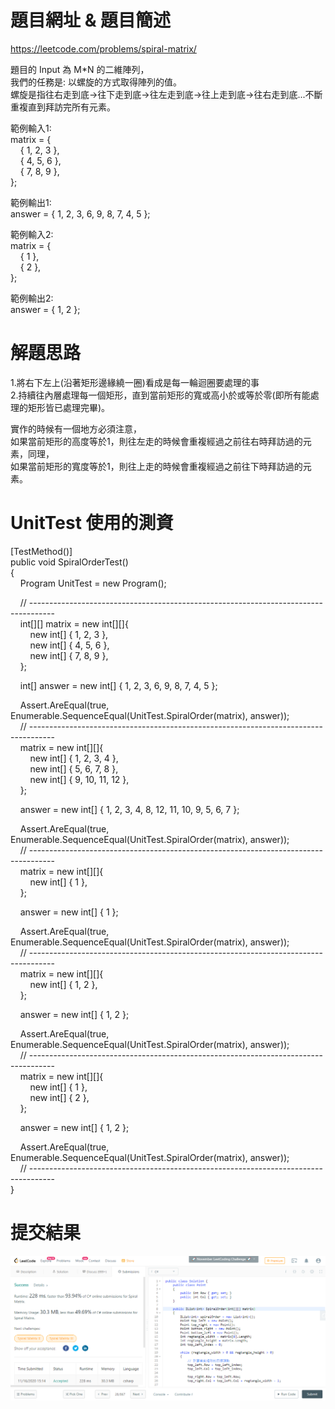# 題目網址 & 題目簡述  
https://leetcode.com/problems/spiral-matrix/  
  
題目的 Input 為 M*N 的二維陣列，  
我們的任務是: 以螺旋的方式取得陣列的值。  
螺旋是指往右走到底->往下走到底->往左走到底->往上走到底->往右走到底...不斷重複直到拜訪完所有元素。  
  
範例輸入1:  
matrix = {  
&nbsp;&nbsp;&nbsp;&nbsp;{ 1, 2, 3 },  
&nbsp;&nbsp;&nbsp;&nbsp;{ 4, 5, 6 },  
&nbsp;&nbsp;&nbsp;&nbsp;{ 7, 8, 9 },  
};  
  
範例輸出1:  
answer = { 1, 2, 3, 6, 9, 8, 7, 4, 5 };  
  
範例輸入2:  
matrix = {  
&nbsp;&nbsp;&nbsp;&nbsp;{ 1 },  
&nbsp;&nbsp;&nbsp;&nbsp;{ 2 },  
};  
  
範例輸出2:  
answer = { 1, 2 };  
  
# 解題思路  
1.將右下左上(沿著矩形邊緣繞一圈)看成是每一輪迴圈要處理的事  
2.持續往內層處理每一個矩形，直到當前矩形的寬或高小於或等於零(即所有能處理的矩形皆已處理完畢)。  
  
實作的時候有一個地方必須注意，  
如果當前矩形的高度等於1，則往左走的時候會重複經過之前往右時拜訪過的元素，同理，  
如果當前矩形的寬度等於1，則往上走的時候會重複經過之前往下時拜訪過的元素。  
  
# UnitTest 使用的測資  
[TestMethod()]  
public void SpiralOrderTest()  
{  
&nbsp;&nbsp;&nbsp;&nbsp;Program UnitTest = new Program();  
  
&nbsp;&nbsp;&nbsp;&nbsp;// ------------------------------------------------------------------------------------  
&nbsp;&nbsp;&nbsp;&nbsp;int[][] matrix = new int[][]{  
&nbsp;&nbsp;&nbsp;&nbsp;&nbsp;&nbsp;&nbsp;&nbsp;new int[] { 1, 2, 3 },  
&nbsp;&nbsp;&nbsp;&nbsp;&nbsp;&nbsp;&nbsp;&nbsp;new int[] { 4, 5, 6 },  
&nbsp;&nbsp;&nbsp;&nbsp;&nbsp;&nbsp;&nbsp;&nbsp;new int[] { 7, 8, 9 },  
&nbsp;&nbsp;&nbsp;&nbsp;};  
  
&nbsp;&nbsp;&nbsp;&nbsp;int[] answer = new int[] { 1, 2, 3, 6, 9, 8, 7, 4, 5 };  
  
&nbsp;&nbsp;&nbsp;&nbsp;Assert.AreEqual(true, Enumerable.SequenceEqual(UnitTest.SpiralOrder(matrix), answer));  
&nbsp;&nbsp;&nbsp;&nbsp;// ------------------------------------------------------------------------------------  
&nbsp;&nbsp;&nbsp;&nbsp;matrix = new int[][]{  
&nbsp;&nbsp;&nbsp;&nbsp;&nbsp;&nbsp;&nbsp;&nbsp;new int[] { 1, 2, 3, 4 },  
&nbsp;&nbsp;&nbsp;&nbsp;&nbsp;&nbsp;&nbsp;&nbsp;new int[] { 5, 6, 7, 8 },  
&nbsp;&nbsp;&nbsp;&nbsp;&nbsp;&nbsp;&nbsp;&nbsp;new int[] { 9, 10, 11, 12 },  
&nbsp;&nbsp;&nbsp;&nbsp;};  
  
&nbsp;&nbsp;&nbsp;&nbsp;answer = new int[] { 1, 2, 3, 4, 8, 12, 11, 10, 9, 5, 6, 7 };  
  
&nbsp;&nbsp;&nbsp;&nbsp;Assert.AreEqual(true, Enumerable.SequenceEqual(UnitTest.SpiralOrder(matrix), answer));  
&nbsp;&nbsp;&nbsp;&nbsp;// ------------------------------------------------------------------------------------  
&nbsp;&nbsp;&nbsp;&nbsp;matrix = new int[][]{  
&nbsp;&nbsp;&nbsp;&nbsp;&nbsp;&nbsp;&nbsp;&nbsp;new int[] { 1 },  
&nbsp;&nbsp;&nbsp;&nbsp;};  
  
&nbsp;&nbsp;&nbsp;&nbsp;answer = new int[] { 1 };  
  
&nbsp;&nbsp;&nbsp;&nbsp;Assert.AreEqual(true, Enumerable.SequenceEqual(UnitTest.SpiralOrder(matrix), answer));  
&nbsp;&nbsp;&nbsp;&nbsp;// ------------------------------------------------------------------------------------  
&nbsp;&nbsp;&nbsp;&nbsp;matrix = new int[][]{  
&nbsp;&nbsp;&nbsp;&nbsp;&nbsp;&nbsp;&nbsp;&nbsp;new int[] { 1, 2 },  
&nbsp;&nbsp;&nbsp;&nbsp;};  
  
&nbsp;&nbsp;&nbsp;&nbsp;answer = new int[] { 1, 2 };  
  
&nbsp;&nbsp;&nbsp;&nbsp;Assert.AreEqual(true, Enumerable.SequenceEqual(UnitTest.SpiralOrder(matrix), answer));  
&nbsp;&nbsp;&nbsp;&nbsp;// ------------------------------------------------------------------------------------  
&nbsp;&nbsp;&nbsp;&nbsp;matrix = new int[][]{  
&nbsp;&nbsp;&nbsp;&nbsp;&nbsp;&nbsp;&nbsp;&nbsp;new int[] { 1 },  
&nbsp;&nbsp;&nbsp;&nbsp;&nbsp;&nbsp;&nbsp;&nbsp;new int[] { 2 },  
&nbsp;&nbsp;&nbsp;&nbsp;};  
  
&nbsp;&nbsp;&nbsp;&nbsp;answer = new int[] { 1, 2 };  
  
&nbsp;&nbsp;&nbsp;&nbsp;Assert.AreEqual(true, Enumerable.SequenceEqual(UnitTest.SpiralOrder(matrix), answer));  
&nbsp;&nbsp;&nbsp;&nbsp;// ------------------------------------------------------------------------------------  
}  
  
# 提交結果  
![image](https://raw.githubusercontent.com/Jacky20200711/LeetCode/master/Q54(Spiral%20Matrix)/SuccessShot.PNG)  
&emsp;  
&emsp;  
